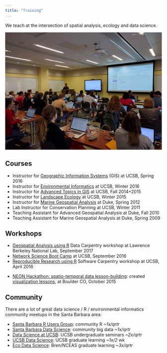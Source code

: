 ```yaml
---
title: "Training"
---
```


We teach at the intersection of spatial analysis, ecology and data science.

![Teaching a [Software Carpentry workshop](http://remi-daigle.github.io/2016-04-15-UCSB/) at UCSB (2016-04).](/images/bbest_swcarpentry.jpg)

## Courses

- Instructor for [Geographic Information Systems](https://drive.google.com/open?id=0B99FvPajGTwJTGRYWEZJNGVWamM) (GIS) at UCSB, Spring 2016
- Instructor for [Environmental Informatics](http://ucsb-bren.github.io/env-info) at UCSB, Winter 2016
- Instructor for [Advanced Topics in GIS](http://ucsb-bren.github.io/esm296-4f/) at UCSB, Fall 2014+2015
- Instructor for [Landscape Ecology](http://bbest.github.io/landscape-ecology-labs/) at UCSB, Winter 2015
- Instructor for [Marine Geospatial Analysis](https://drive.google.com/open?id=0B99FvPajGTwJYjVjUEx5WnRqV3YyeEhsVDBmZWg2YlI3NTh3) at Duke, Spring 2012
- Lab Instructor for Conservation Planning at UCSB, Winter 2011
- Teaching Assistant for Advanced Geospatial Analysis at Duke, Fall 2010
- Teaching Assistant for Marine Geospatial Analysis at Duke, Spring 2009

## Workshops

- [Geospatial Analysis using R](https://jsta.github.io/2017-09-27-LBNL/) Data Carpentry workshop at Lawrence Berkeley National Lab, September 2017
- [Network Science Boot Camp](http://networkscience.igert.ucsb.edu/events/network-science-boot-camp) at UCSB, September 2016
- [Reproducible Research using R](http://remi-daigle.github.io/2016-04-15-UCSB/) Software Carpentry workshop at UCSB, April 2016
* [NEON Hackathon: spatio-temporal data lesson-building](http://www.neonscience.org/updates-events/events/hackathon-spatio-temporal-data-lesson-building): created  [visualization lessons](http://data-lessons.github.io/NEON-R-Make-Pretty-Maps-Plots/posts/viz.html), at Boulder CO, October 2015

## Community

There are a lot of great data science / R / environmental informatics community meetups in the Santa Barbara area:

- [Santa Barbara R Users Group](http://www.meetup.com/Santa-Barbara-R-Users-Group/): community R _~1x/qrtr_
- [Santa Barbara Data Science](http://www.meetup.com/Santa-Barbara-Data-Science/): community big data _~1x/qrtr_
- [Data Science at UCSB](https://www.facebook.com/DataScienceUCSB/): UCSB undergraduate seminars _~2x/qrtr_
- [UCSB Data Science](http://ucsb-data-science.github.io/): UCSB graduate learning _~1x/2 wk_
- [Eco Data Science](https://eco-data-science.github.io/): Bren/NCEAS graduate learning  _~3x/qrtr_